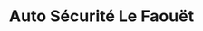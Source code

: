 ---
title: "Auto Sécurité Le Faouët"
url: /le-faouet/auto-securite-le-faouet/
shop: Autowerkstatt
---